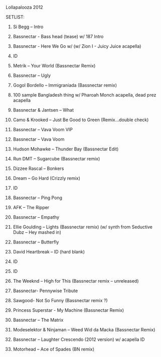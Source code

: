 Lollapalooza 2012

SETLIST:

  1. Si Begg – Intro 

  2. Bassnectar - Bass head (tease) w/ 187 Intro

  3. Bassnectar - Here We Go w/ (w/ Zion I - Juicy Juice acapella)

  4. ID

  5. Metrik – Your World (Bassnectar Remix)

  6. Bassnectar – Ugly

  7. Gogol Bordello – Immigraniada (Bassnectar remix)

  8. 100 sample Bangladesh thing w/ Pharoah Monch acapella, dead prez acapella

  9. Bassnectar & Jantsen – What

  10. Camo & Krooked – Just Be Good to Green (Remix…double check)

  11. Bassnectar – Vava Voom VIP

  12. Bassnectar – Vava Voom

  13. Hudson Mohawke – Thunder Bay (Bassnectar Edit)

  14. Run DMT – Sugarcube (Bassnectar remix)

  15. Dizzee Rascal – Bonkers

  16. Dream – Go Hard (Crizzly remix)

  17. ID

  18. Bassnectar – Ping Pong

  19. AFK – The Ripper

  20. Bassnectar – Empathy

  21. Ellie Goulding – Lights (Bassnectar remix) (w/ synth from Seductive Dubz – Hey mashed in)

  22. Bassnectar – Butterfly

  23. David Heartbreak – ID (hard blank)

  24. ID

  25. ID

  26. The Weeknd – High for This (Bassnectar remix – unreleased)

  27. Bassnectar- Pennywise Tribute

  28. Sawgood- Not So Funny (Bassnectar remix ?)

  29. Princess Superstar - My Machine (Bassnectar Remix)

  30. Bassnectar – The Matrix

  31. Modeselektor & Ninjaman – Weed Wid da Macka (Bassnectar Remix)

  32. Bassnectar – Laughter Crescendo (2012 version) w/ acapella ID

  33. Motorhead – Ace of Spades (BN remix)

